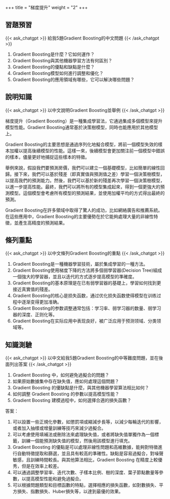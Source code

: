 +++
title = "梯度提升"
weight = "2"
+++
## 習題預習
{{< ask_chatgpt >}}
給我5題Gradient Boosting的中文問題
{{< /ask_chatgpt >}}

1. Gradient Boosting是什麼？它如何運作？
2. Gradient Boosting與其他機器學習方法有何區別？
3. Gradient Boosting的優點和缺點是什麼？
4. Gradient Boosting模型如何進行調整和優化？
5. Gradient Boosting的應用領域有哪些，它可以解決哪些問題？   

## 說明知識
{{< ask_chatgpt >}}
以中文說明Gradient Boosting並舉例
{{< /ask_chatgpt >}}

梯度提升（Gradient Boosting）是一種集成學習法，它通過集成多個模型來提升模型性能。Gradient Boosting通常基於決策樹模型，同時也能應用於其他模型上。

Gradient Boosting的主要思想是通過序列化地擬合模型，將前一個模型失效的樣本加權以提高後續模型的性能。這樣一來，後續模型會更加關注前一個模型中錯誤的樣本，儘量更好地捕捉這些樣本的特徵。

舉例來說，假設我們要預測房價，我們可以建立一個基礎模型，比如簡單的線性回歸。接下來，我們可以基於殘差（即真實值與預測值之差）學習一個決策樹模型，以提高我們的預測能力。然後，我們可以基於新的殘差再次學習一個決策樹模型，以進一步提高性能。最終，我們可以將所有的模型集成起來，得到一個更強大的預測模型。這個模型會考慮所有模型的預測結果，並使用加權平均的方式得出最終的預測。

Gradient Boosting在許多領域中取得了驚人的成功，比如網絡廣告和推薦系統。在這些應用中，Gradient Boosting的主要優勢在於它能夠處理大量的非線性特徵，並產生高精度的預測結果。   

## 條列重點
{{< ask_chatgpt >}}
以中文條列Gradient Boosting的重點
{{< /ask_chatgpt >}}

1. Gradient Boosting是一種機器學習技術，屬於集成學習的一種方法。
2. Gradient Boosting使用梯度下降的方法將多個弱學習器(Decision Tree)組成一個強大的學習器，並且以迭代的方式逐步提高模型的準確度。
3. Gradient Boosting的基本原理是在已有弱學習器的基礎上，學習如何找到更接近真實值的殘差。
4. Gradient Boosting的核心是损失函数，通过优化损失函数使得模型在训练过程中逐渐变得更加准确。
5. Gradient Boosting的参数调整通常包括：学习率、弱学习器的数量、弱学习器的深度、正则化等。
6. Gradient Boosting在实际应用中表现良好，被广泛应用于预测领域、分类领域等。   

## 知識測驗
{{< ask_chatgpt >}}
以中文給我5題Gradient Boosting的中等難度問題，並在後面列出答案
{{< /ask_chatgpt >}}

1. Gradient Boosting 中，如何避免過擬合的問題？
2. 如果原始數據集中存在缺失值，應如何處理這個問題？
3. Gradient Boosting 的優缺點是什麼，與其他機器學習算法相比如何？
4. 如何調整 Gradient Boosting 的參數以提高模型性能？
5. Gradient Boosting 建模過程中，如何選擇合適的損失函數？

答案：
1. 可以設置一些正規化參數，如懲罰項或縮減步長等，以減少每輪迭代的影響，或者加入抽樣或增量訓練等技巧來減少過擬合。
2. 可以考慮使用填補法或刪除法來處理缺失值，或者將缺失值單獨作為一個標籤，訓練一個能預測缺失值的模型，然後用該模型進行填充。
3. Gradient Boosting 的優點是可以處理非線性問題和高維數據，能夠對特徵進行自動特徵提取和篩選，並且具有較高的準確性。缺點是容易過擬合，對噪聲敏感，且訓練時間較長。與其他算法相比，Gradient Boosting 在精度上較優秀，但是在效率上較差。
4. 可以通過調整學習率、迭代次數、子樣本比例、樹的深度、葉子節點數量等參數，以提高模型性能和避免過擬合。
5. 可以根據問題類型和目標函數的特點，選擇相應的損失函數，如對數損失、平方損失、指數損失、Huber損失等，以達到最優的效果。   

